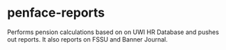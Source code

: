 # penface-reports

Performs pension calculations based on on UWI HR Database
and pushes out reports. It also reports on FSSU and 
Banner Journal.